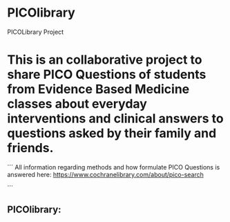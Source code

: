 # PICOlibrary
PICOLibrary Project

# This is an collaborative project to share  PICO Questions of students from Evidence Based Medicine classes about everyday interventions and clinical answers to questions asked by their family and friends.

´´´
All information regarding methods and how formulate PICO Questions is answered here:
https://www.cochranelibrary.com/about/pico-search

´´´

## PICOlibrary:
